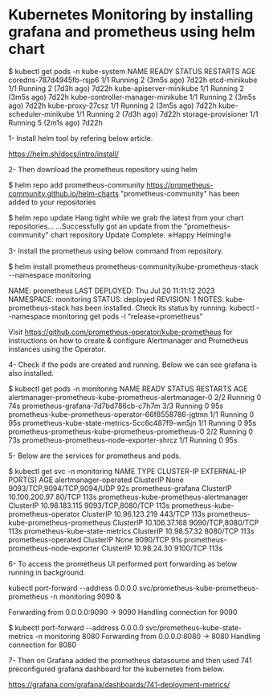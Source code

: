# Kubernetes Monitoring by installing grafana and prometheus using helm chart

$ kubectl get pods -n kube-system
NAME                               READY   STATUS    RESTARTS       AGE
coredns-787d4945fb-rsjp6           1/1     Running   2 (3m5s ago)   7d22h
etcd-minikube                      1/1     Running   2 (7d3h ago)   7d22h
kube-apiserver-minikube            1/1     Running   2 (3m5s ago)   7d22h
kube-controller-manager-minikube   1/1     Running   2 (3m5s ago)   7d22h
kube-proxy-27csz                   1/1     Running   2 (3m5s ago)   7d22h
kube-scheduler-minikube            1/1     Running   2 (7d3h ago)   7d22h
storage-provisioner                1/1     Running   5 (2m1s ago)   7d22h

1- Install helm tool by refering below article.

https://helm.sh/docs/intro/install/

2- Then download the prometheus repository using helm


$ helm repo add prometheus-community https://prometheus-community.github.io/helm-charts
"prometheus-community" has been added to your repositories

$ helm repo update
Hang tight while we grab the latest from your chart repositories...
...Successfully got an update from the "prometheus-community" chart repository
Update Complete. ⎈Happy Helming!⎈

3- Install the prometheus using below command from repository.

$ helm install prometheus prometheus-community/kube-prometheus-stack --namespace monitoring

NAME: prometheus
LAST DEPLOYED: Thu Jul 20 11:11:12 2023
NAMESPACE: monitoring
STATUS: deployed
REVISION: 1
NOTES:
kube-prometheus-stack has been installed. Check its status by running:
  kubectl --namespace monitoring get pods -l "release=prometheus"

Visit https://github.com/prometheus-operator/kube-prometheus for instructions on how to create & configure Alertmanager and Prometheus instances using the Operator.


4- Check if the pods are created and running. Below we can see grafana is also installed.

$ kubectl get pods -n monitoring
NAME                                                     READY   STATUS    RESTARTS   AGE
alertmanager-prometheus-kube-prometheus-alertmanager-0   2/2     Running   0          74s
prometheus-grafana-7d7bd786cb-c7h7m                      3/3     Running   0          95s
prometheus-kube-prometheus-operator-66f8558786-jgtmn     1/1     Running   0          95s
prometheus-kube-state-metrics-5cc6c487f9-wn5jn           1/1     Running   0          95s
prometheus-prometheus-kube-prometheus-prometheus-0       2/2     Running   0          73s
prometheus-prometheus-node-exporter-shrcz                1/1     Running   0          95s


5- Below are the services for prometheus and pods.

$ kubectl get svc -n monitoring
NAME                                      TYPE        CLUSTER-IP      EXTERNAL-IP   PORT(S)                      AGE
alertmanager-operated                     ClusterIP   None            <none>        9093/TCP,9094/TCP,9094/UDP   92s
prometheus-grafana                        ClusterIP   10.100.200.97   <none>        80/TCP                       113s
prometheus-kube-prometheus-alertmanager   ClusterIP   10.98.183.115   <none>        9093/TCP,8080/TCP            113s
prometheus-kube-prometheus-operator       ClusterIP   10.96.123.219   <none>        443/TCP                      113s
prometheus-kube-prometheus-prometheus     ClusterIP   10.106.37.168   <none>        9090/TCP,8080/TCP            113s
prometheus-kube-state-metrics             ClusterIP   10.98.57.32     <none>        8080/TCP                     113s
prometheus-operated                       ClusterIP   None            <none>        9090/TCP                     91s
prometheus-prometheus-node-exporter       ClusterIP   10.98.24.30     <none>        9100/TCP                     113s


6- To access the prometheus UI performed port forwarding as below running in background.

kubectl port-forward --address 0.0.0.0 svc/prometheus-kube-prometheus-prometheus -n monitoring 9090 &

Forwarding from 0.0.0.0:9090 -> 9090
Handling connection for 9090

$ kubectl port-forward --address 0.0.0.0 svc/prometheus-kube-state-metrics -n monitoring 8080
Forwarding from 0.0.0.0:8080 -> 8080
Handling connection for 8080


7- Then on Grafana added the prometheus datasource and then used 741 preconfigured grafana dashboard for the kubernetes from below.

https://grafana.com/grafana/dashboards/741-deployment-metrics/

